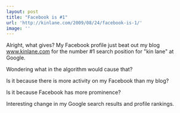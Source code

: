 ```yaml
---
layout: post
title: "Facebook is #1"
url: 'http://kinlane.com/2009/08/24/facebook-is-1/'
image: ''
---
```


Alright, what gives? My Facebook profile just beat out my blog www.kinlane.com for the number #1 search position for "kin lane" at Google.

Wondering what in the algorithm would cause that?

Is it because there is more activity on my Facebook than my blog?

Is it because Facebook has more prominence?

Interesting change in my Google search results and profile rankings.